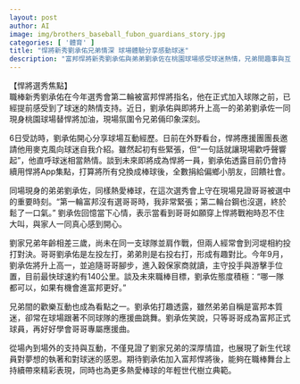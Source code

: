 ```yaml
---
layout: post
author: AI
image: img/brothers_baseball_fubon_guardians_story.jpg
categories: [ '體育' ]
title: "悍將新秀劉承佑兄弟情深 球場體驗分享感動球迷"
description: "富邦悍將新秀劉承佑與弟弟劉承佐在桃園球場感受球迷熱情，兄弟間趣事與互動成亮點。劉承佑未上場先用行動回饋社會，弟弟則以哥哥為榜樣持續追夢，展現新生代球員的堅持與溫暖。"
---
```

【悍將選秀焦點】  
職棒新秀劉承佑在今年選秀會第二輪被富邦悍將指名，他在正式加入球隊之前，已經提前感受到了球迷的熱情支持。近日，劉承佑與即將升上高一的弟弟劉承佐一同現身桃園球場替悍將加油，現場氛圍令兄弟倆印象深刻。

6日受訪時，劉承佑開心分享球場互動經歷。日前在外野看台，悍將應援團團長邀請他用麥克風向球迷自我介紹。雖然起初有些緊張，但“一句話就讓現場歡呼聲響起”，他直呼球迷相當熱情。談到未來即將成為悍將一員，劉承佑透露目前仍會持續用悍將App集點，打算將所有兌換成棒球後，全數捐給偏鄉小朋友，回饋社會。

同場現身的弟弟劉承佐，同樣熱愛棒球，在這次選秀會上守在現場見證哥哥被選中的重要時刻。“第一輪富邦沒有選哥哥時，我非常緊張；第二輪台鋼也沒選，終於鬆了一口氣。” 劉承佐回憶當下心情，表示當看到哥哥如願穿上悍將戰袍時忍不住大叫，與家人一同真心感到開心。

劉家兄弟年齡相差三歲，尚未在同一支球隊並肩作戰，但兩人經常會到河堤相約投打對決。哥哥劉承佑是左投左打，弟弟則是右投右打，形成有趣對比。今年9月，劉承佐將升上高一，並追隨哥哥腳步，進入穀保家商就讀，主守投手與游擊手位置，目前最快球速約有140公里。談及未來職棒目標，劉承佐態度積極：“哪一隊都可以，如果有機會進富邦更好。”

兄弟間的歡樂互動也成為看點之一。劉承佑打趣透露，雖然弟弟自稱是富邦本質迷，卻常在球場跟著不同球隊的應援曲跳舞。劉承佐笑說，只等哥哥成為富邦正式球員，再好好學會哥哥專屬應援曲。

從場內到場外的支持與互動，不僅見證了劉家兄弟的深厚情誼，也展現了新生代球員對夢想的執著和對球迷的感恩。期待劉承佑加入富邦悍將後，能夠在職棒舞台上持續帶來精彩表現，同時也為更多熱愛棒球的年輕世代樹立典範。